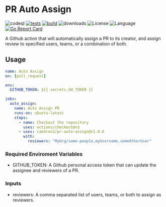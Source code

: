 # PR Auto Assign

![codeql](https://github.com/cam3ron2/pr-auto-assign/actions/workflows/codeql-analysis.yml/badge.svg)
[![tests](https://github.com/cam3ron2/pr-auto-assign/actions/workflows/auto-assign.yml/badge.svg)](https://github.com/cam3ron2/pr-auto-assign/actions/workflows/auto-assign.yml)
[![build](https://github.com/cam3ron2/pr-auto-assign/actions/workflows/build-release.yml/badge.svg)](https://github.com/cam3ron2/pr-auto-assign/actions/workflows/build-release.yml)
![downloads](https://img.shields.io/github/downloads/cam3ron2/pr-auto-assign/v1.0.6/total)
![License](https://img.shields.io/github/license/cam3ron2/pr-auto-assign)
![Language](https://img.shields.io/badge/language-Go-blue.svg)
[![Go Report Card](https://goreportcard.com/badge/github.com/cam3ron2/pr-auto-assign)](https://goreportcard.com/report/github.com/cam3ron2/pr-auto-assign)

A Github action that will automatically assign a PR to its creator, and assign review to specified users, teams, or a combination of both.

## Usage

```yaml
name: Auto Assign
on: [pull_request]

env:
  GITHUB_TOKEN: ${{ secrets.GH_TOKEN }}

jobs:
  auto_assign:
    name: Auto Assign PR
    runs-on: ubuntu-latest
    steps:
      - name: Checkout the repository
        uses: actions/checkout@v3
      - uses: cam3ron2/pr-auto-assign@v1.0.6
        with:
          reviewers: "MyOrg/some-people,myUsername,someOtherUser"
```

### Required Enviroment Variables

- GITHUB_TOKEN: A Github personal access token that can update the assignee and reviewers of a PR.

### Inputs

- reviewers: A comma separated list of users, teams, or both to assign as reviewers.
